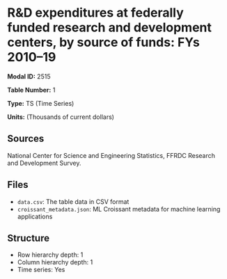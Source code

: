 # R&D expenditures at federally funded research and development centers, by source of funds: FYs 2010–19

**Modal ID:** 2515

**Table Number:** 1

**Type:** TS (Time Series)

**Units:** (Thousands of current dollars)

## Sources

National Center for Science and Engineering Statistics, FFRDC Research and Development Survey.

## Files

- `data.csv`: The table data in CSV format
- `croissant_metadata.json`: ML Croissant metadata for machine learning applications

## Structure

- Row hierarchy depth: 1
- Column hierarchy depth: 1
- Time series: Yes
